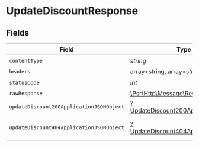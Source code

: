 # UpdateDiscountResponse


## Fields

| Field                                                                                                        | Type                                                                                                         | Required                                                                                                     | Description                                                                                                  |
| ------------------------------------------------------------------------------------------------------------ | ------------------------------------------------------------------------------------------------------------ | ------------------------------------------------------------------------------------------------------------ | ------------------------------------------------------------------------------------------------------------ |
| `contentType`                                                                                                | *string*                                                                                                     | :heavy_check_mark:                                                                                           | N/A                                                                                                          |
| `headers`                                                                                                    | array<string, array<*string*>>                                                                               | :heavy_minus_sign:                                                                                           | N/A                                                                                                          |
| `statusCode`                                                                                                 | *int*                                                                                                        | :heavy_check_mark:                                                                                           | N/A                                                                                                          |
| `rawResponse`                                                                                                | [\Psr\Http\Message\ResponseInterface](https://www.php-fig.org/psr/psr-7/#33-psrhttpmessageresponseinterface) | :heavy_minus_sign:                                                                                           | N/A                                                                                                          |
| `updateDiscount200ApplicationJSONObject`                                                                     | [?UpdateDiscount200ApplicationJSON](../../models/operations/UpdateDiscount200ApplicationJSON.md)             | :heavy_minus_sign:                                                                                           | OK                                                                                                           |
| `updateDiscount404ApplicationJSONObject`                                                                     | [?UpdateDiscount404ApplicationJSON](../../models/operations/UpdateDiscount404ApplicationJSON.md)             | :heavy_minus_sign:                                                                                           | General error response                                                                                       |